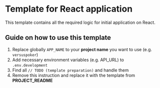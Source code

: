 # Template for React application

This template contains all the required logic for initial application on React.

## Guide on how to use this template

1. Replace globally `APP_NAME` to your **project name** you want to use (e.g. `versuspoker`)
2. Add necessary environment variables (e.g. API_URL) to `.env.development`
3. Find all `// TODO (template preparation)` and handle them
4. Remove this instruction and replace it with the template from **PROJECT_README**
